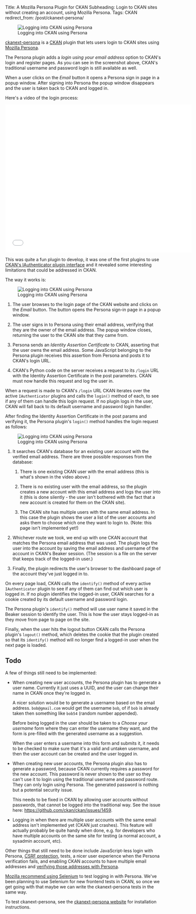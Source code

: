 Title: A Mozilla Persona Plugin for CKAN
Subheading: Login to CKAN sites without creating an account, using Mozilla Persona.
Tags: CKAN
redirect_from: /post/ckanext-persona/

<figure>
  <img src="{static}/images/persona.png" alt="Logging into CKAN using Persona" title="Logging into CKAN using Persona">
  <figcaption>Logging into CKAN using Persona</figcaption>
</figure>

[ckanext-persona](https://github.com/ckan/ckanext-persona) is a [CKAN](http://ckan.org/) plugin that
lets users login to CKAN sites using [Mozilla
Persona](http://www.mozilla.org/en-US/persona/).

The Persona plugin adds a *login using your email address* option to CKAN's
login and register pages. As you can see in the screenshot above, CKAN's
traditional username and password login is still available as well.

When a user clicks on the *Email* button it opens a Persona sign in page in a
popup window. After signing into Persona the popup window disappears and the
user is taken back to CKAN and logged in.

Here's a video of the login process:

<iframe src="//player.vimeo.com/video/85054941?title=0&amp;byline=0&amp;portrait=0" width="600" height="474" frameborder="0" webkitallowfullscreen mozallowfullscreen allowfullscreen></iframe>

This was quite a fun plugin to develop, it was one of the first plugins to use
[CKAN's IAuthenticator plugin interface](http://docs.ckan.org/en/latest/extensions/plugin-interfaces.html#ckan.plugins.interfaces.IAuthenticator)
and it revealed some interesting limitations that could be addressed in CKAN.

The way it works is:

<figure>
    <img src="{static}/images/persona_signin_1.png" alt="Logging into CKAN using Persona" title="Logging into CKAN using Persona">
    <figcaption>Logging into CKAN using Persona</figcaption>
</figure>

1. The user browses to the login page of the CKAN website and clicks on the
   *Email* button. The button opens the Persona sign-in page in a popup window.

2. The user signs in to Persona using their email address, verifying that they
   are the owner of the email address. The popup window closes, returning the
   user to the CKAN site that they came from.

3. Persona sends an *Identity Assertion Certificate* to CKAN, asserting that
   the user owns the email address. Some JavaScript belonging to the Persona
   plugin receives this assertion from Persona and posts it to CKAN's login
   URL.

4. CKAN's Python code on the server receives a request to its `/login` URL with
   the Identity Assertion Certificate in the post parameters. CKAN must now
   handle this request and log the user in.

When a request is made to CKAN's `/login` URL CKAN iterates over the active
`IAuthenticator` plugins and calls the `login()` method of each, to see if any
of them can handle this login request.  If no plugin logs in the user, CKAN
will fall back to its default username and password login handler.

After finding the Identity Assertion Certificate in the post params and
verifying it, the Persona plugin's `login()` method handles the login request
as follows:

<figure>
    <img src="{static}/images/persona_signin_2.png" alt="Logging into CKAN using Persona" title="Logging into CKAN using Persona">
    <figcaption>Logging into CKAN using Persona</figcaption>
</figure>

1. It searches CKAN's database for an existing user
   account with the verified email address. There are three possible responses
   from the database:

    1. There is one existing CKAN user with the email address
       (this is what's shown in the video above.)

    2. There is no existing user with the email address, so the plugin creates a
       new account with this email address and logs the user into it
       (this is done silently - the user isn't bothered with the fact that a new
       account is created for them on the CKAN site).

    3. The CKAN site has multiple users with the same email address.
       In this case the plugin shows the user
       a list of the user accounts and asks them to choose which one they want
       to login to.
       (Note: this page isn't implemented yet!)

2. Whichever route we took, we end up with one CKAN account that matches the
   Persona email address that was used. The plugin logs the user into the
   account by saving the email address and username of the account in CKAN's
   Beaker session. (The session is a file on the server that keeps track of
   the logged-in user.)

3. Finally, the plugin redirects the user's browser to the dashboard page of
   the account they've just logged in to.

On every page load, CKAN calls the `identify()` method of every active
`IAuthenticator` plugin to see if any of them can find out which user is logged
in. If no plugin identifies the logged-in user, CKAN searches for a cookie
created by its default username and password login.

The Persona plugin's `identify()` method will use user name it saved in the
Beaker session to identify the user. This is how the user stays logged-in as
they move from page to page on the site.

Finally, when the user hits the logout button CKAN calls the Persona plugin's
`logout()` method, which deletes the cookie that the plugin created so that its
`identify()` method will no longer find a logged-in user when the next page is
loaded.


## Todo

A few of things still need to be implemented:

* When creating new user accounts, the Persona plugin has to generate a user
  name. Currently it just uses a UUID, and the user can change their name in
  CKAN once they're logged in.

    A nicer solution would be to generate a username based on the email address.
    `bob@gmail.com` would get the username `bob`, of if `bob` is already taken
    then something like `bob54` (random number appended).

    Before being logged in the user should be taken to a *Choose your username*
    form where they can enter the username they want, and the form is pre-filled
    with the generated username as a suggestion.

    When the user enters a username into this form and submits it, it needs to be
    checked to make sure that it's a valid and untaken username, and then the
    user account can be created and the user logged in.

* When creating new user accounts, the Persona plugin also has to generate a
  password, because CKAN currently requires a password for the new account.
  This password is never shown to the user so they can't use it to login using
  the traditional username and password route. They can only login using
  Persona. The generated password is nothing but a potential security issue.

    This needs to be fixed in CKAN by allowing user accounts without passwords,
    that cannot be logged into the traditional way. See the issue here:
    <https://github.com/ckan/ckan/issues/1459>.

* Logging in when there are multiple user accounts with the same email address
  isn't implemented yet (CKAN just crashes). This feature will actually
  probably be quite handy when done, e.g. for developers who have multiple
  accounts on the same site for testing (a normal account, a sysadmin account,
  etc).

Other things that still need to be done include JavaScript-less
login with Persona, [CSRF protection](https://developer.mozilla.org/en-US/Persona/Security_Considerations),
tests, a nicer user experience when the Persona verification fails, and
enabling CKAN accounts to have multiple email addresses and
[verifying those addresses with Persona](https://developer.mozilla.org/en-US/Persona/The_implementor_s_guide/Adding_extra_email_addresses_with_Persona).

[Mozilla recommend using Selenium](https://developer.mozilla.org/en-US/Persona/The_implementor_s_guide/Testing?redirectlocale=en-US&redirectslug=Persona%2FThe_implementor_s_guide%2FTesting)
to test logging in with Persona. We've been planning to use Selenium for new
frontend tests in CKAN, so once we get going with that maybe we can write the
ckanext-persona tests in the same way.

To test ckanext-persona, see the [ckanext-persona website](https://developer.mozilla.org/en-US/Persona/The_implementor_s_guide/Adding_extra_email_addresses_with_Persona)
for installation instructions.
